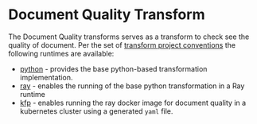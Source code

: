 # Document Quality Transform 
The Document Quality transforms serves as a transform to check see the quality of document.
Per the set of [transform project conventions](../../README.md#transform-project-conventions)
the following runtimes are available:

* [python](python/README.md) - provides the base python-based transformation 
implementation.
* [ray](ray/README.md) - enables the running of the base python transformation
in a Ray runtime
* [kfp](kfp_ray/README.md) - enables running the ray docker image for
document quality in a kubernetes cluster using a generated `yaml` file.
